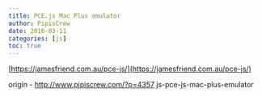 ```yaml
---
title: PCE.js Mac Plus emulator
author: PipisCrew
date: 2016-03-11
categories: [js]
toc: true
---
```


[https://jamesfriend.com.au/pce-js/](https://jamesfriend.com.au/pce-js/)

origin - http://www.pipiscrew.com/?p=4357 js-pce-js-mac-plus-emulator